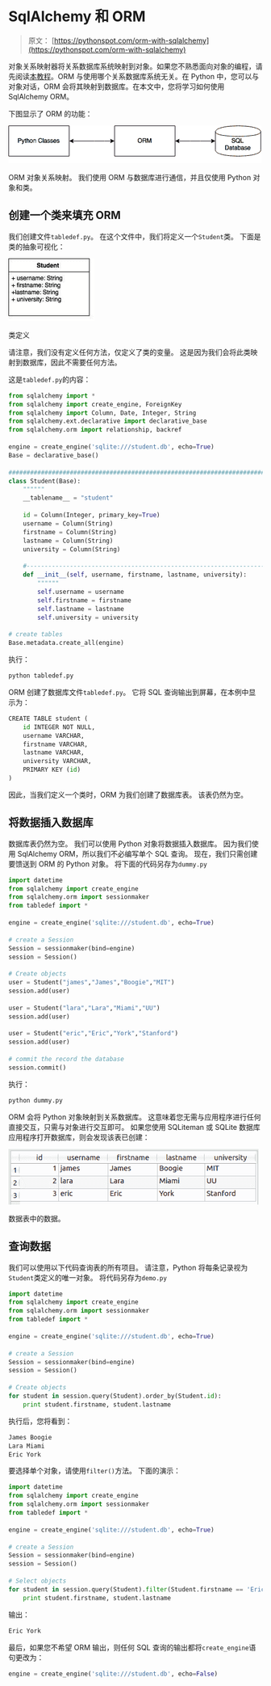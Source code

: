# SqlAlchemy 和 ORM

> 原文： [https://pythonspot.com/orm-with-sqlalchemy](https://pythonspot.com/orm-with-sqlalchemy)

对象关系映射器将关系数据库系统映射到对象。如果您不熟悉面向对象的编程，请先阅读[本教程](https://pythonspot.com/objects-and-classes)。ORM 与使用哪个关系数据库系统无关。在 Python 中，您可以与对象对话，ORM 会将其映射到数据库。在本文中，您将学习如何使用 SqlAlchemy ORM。

下图显示了 ORM 的功能：

![ORM Object Relational Mapping](img/9146e41d31ff53b16fd2fbb13d3f823e.jpg)

ORM 对象关系映射。 我们使用 ORM 与数据库进行通信，并且仅使用 Python 对象和类。

## 创建一个类来填充 ORM

我们创建文件`tabledef.py`。 在这个文件中，我们将定义一个`Student`类。 下面是类的抽象可视化：

![class](img/56afbfa748895a916cb9a83cb407e791.jpg)

类定义

请注意，我们没有定义任何方法，仅定义了类的变量。 这是因为我们会将此类映射到数据库，因此不需要任何方法。

这是`tabledef.py`的内容：

```py
from sqlalchemy import *
from sqlalchemy import create_engine, ForeignKey
from sqlalchemy import Column, Date, Integer, String
from sqlalchemy.ext.declarative import declarative_base
from sqlalchemy.orm import relationship, backref

engine = create_engine('sqlite:///student.db', echo=True)
Base = declarative_base()

########################################################################
class Student(Base):
    """"""
    __tablename__ = "student"

    id = Column(Integer, primary_key=True)
    username = Column(String)
    firstname = Column(String)
    lastname = Column(String)
    university = Column(String)

    #----------------------------------------------------------------------
    def __init__(self, username, firstname, lastname, university):
        """"""
        self.username = username
        self.firstname = firstname
        self.lastname = lastname
        self.university = university

# create tables
Base.metadata.create_all(engine)

```

执行：

```py
python tabledef.py

```

ORM 创建了数据库文件`tabledef.py`。 它将 SQL 查询输出到屏幕，在本例中显示为：

```py
CREATE TABLE student (
	id INTEGER NOT NULL, 
	username VARCHAR, 
	firstname VARCHAR, 
	lastname VARCHAR, 
	university VARCHAR, 
	PRIMARY KEY (id)
)

```

因此，当我们定义一个类时，ORM 为我们创建了数据库表。 该表仍然为空。

## 将数据插入数据库

数据库表仍然为空。 我们可以使用 Python 对象将数据插入数据库。 因为我们使用 SqlAlchemy ORM，所以我们不必编写单个 SQL 查询。 现在，我们只需创建要馈送到 ORM 的 Python 对象。 将下面的代码另存为`dummy.py`

```py
import datetime
from sqlalchemy import create_engine
from sqlalchemy.orm import sessionmaker
from tabledef import *

engine = create_engine('sqlite:///student.db', echo=True)

# create a Session
Session = sessionmaker(bind=engine)
session = Session()

# Create objects  
user = Student("james","James","Boogie","MIT")
session.add(user)

user = Student("lara","Lara","Miami","UU")
session.add(user)

user = Student("eric","Eric","York","Stanford")
session.add(user)

# commit the record the database
session.commit()

```

执行：

```py
python dummy.py

```

ORM 会将 Python 对象映射到关系数据库。 这意味着您无需与应用程序进行任何直接交互，只需与对象进行交互即可。 如果您使用 SQLiteman 或 SQLite 数据库应用程序打开数据库，则会发现该表已创建：

![Data in database table.](img/deb55c16c07fa22d5f0e10f36f49e448.jpg)

数据表中的数据。

## 查询数据

我们可以使用以下代码查询表的所有项目。 请注意，Python 将每条记录视为`Student`类定义的唯一对象。 将代码另存为`demo.py`

```py
import datetime
from sqlalchemy import create_engine
from sqlalchemy.orm import sessionmaker
from tabledef import *

engine = create_engine('sqlite:///student.db', echo=True)

# create a Session
Session = sessionmaker(bind=engine)
session = Session()

# Create objects  
for student in session.query(Student).order_by(Student.id):
    print student.firstname, student.lastname

```

执行后，您将看到：

```py
James Boogie
Lara Miami
Eric York

```

要选择单个对象，请使用`filter()`方法。 下面的演示：

```py
import datetime
from sqlalchemy import create_engine
from sqlalchemy.orm import sessionmaker
from tabledef import *

engine = create_engine('sqlite:///student.db', echo=True)

# create a Session
Session = sessionmaker(bind=engine)
session = Session()

# Select objects  
for student in session.query(Student).filter(Student.firstname == 'Eric'):
    print student.firstname, student.lastname

```

输出：

```py
Eric York

```

最后，如果您不希望 ORM 输出，则任何 SQL 查询的输出都将`create_engine`语句更改为：

```py
engine = create_engine('sqlite:///student.db', echo=False)

```